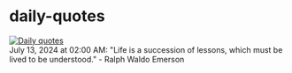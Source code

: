 # daily-quotes
[![Daily quotes](https://github.com/ceepu8/daily-quotes/actions/workflows/daily-quote.yml/badge.svg)](https://github.com/ceepu8/daily-quotes/actions/workflows/daily-quote.yml)<br/>
July 13, 2024 at 02:00 AM: "Life is a succession of lessons, which must be lived to be understood." - Ralph Waldo Emerson
